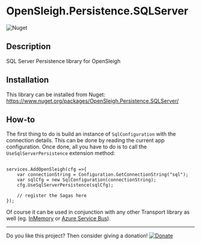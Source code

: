# OpenSleigh.Persistence.SQLServer
![Nuget](https://img.shields.io/nuget/v/OpenSleigh.Persistence.SQLServer?style=plastic)

## Description
SQL Server Persistence library for OpenSleigh

## Installation
This library can be installed from Nuget: https://www.nuget.org/packages/OpenSleigh.Persistence.SQLServer/

## How-to
The first thing to do is build an instance of `SqlConfiguration` with the connection details. This can be done by reading the current app configuration. Once done, all you have to do is to call the `UseSqlServerPersistence` extension method:
```

services.AddOpenSleigh(cfg =>{ 
    var connectionString = Configuration.GetConnectionString("sql");
    var sqlCfg = new SqlConfiguration(connectionString);
    cfg.UseSqlServerPersistence(sqlCfg);
    
    // register the Sagas here
});
```

Of course it can be used in conjunction with any other Transport library as well (eg. [InMemory](https://www.nuget.org/packages/OpenSleigh.Persistence.InMemory/) or [Azure Service Bus](https://www.nuget.org/packages/OpenSleigh.Transport.AzureServiceBus/)).

---

Do you like this project? Then consider giving a donation! [![Donate](https://img.shields.io/badge/Donate-PayPal-green.svg)](https://www.paypal.com/donate?business=9F94U4GWN7YS6&currency_code=CAD&item_name=OpenSleigh)